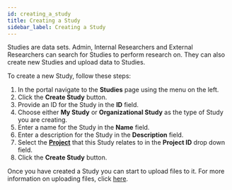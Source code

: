 ```yaml
---
id: creating_a_study
title: Creating a Study
sidebar_label: Creating a Study
---
```


Studies are data sets. Admin, Internal Researchers and External Researchers can search for Studies to perform research on. They can also create new Studies and upload data to Studies.

To create a new Study, follow these steps:

1. In the portal navigate to the **Studies** page using the menu on the left.
2. Click the **Create Study** button.
3. Provide an ID for the Study in the **ID** field.
4. Choose either **My Study** or **Organizational Study** as the type of Study you are creating.
5. Enter a name for the Study in the **Name** field.
6. Enter a description for the Study in the **Description** field.
7. Select the [**Project**](../accounts/projects/introduction) that this Study relates to in the **Project ID** drop down field.
8. Click the **Create Study** button.

Once you have created a Study you can start to upload files to it. For more information on uploading files, click [here](./studies_page.md#creating-a-study-and-uploading-files).
